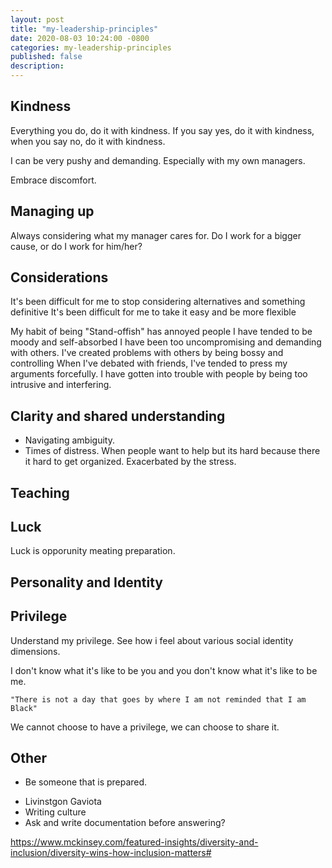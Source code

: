 ```yaml
---
layout: post
title: "my-leadership-principles"
date: 2020-08-03 10:24:00 -0800
categories: my-leadership-principles
published: false
description:
---
```


## Kindness
Everything you do, do it with kindness. If you say yes, do it with kindness, when you say no, do it with kindness.

I can be very pushy and demanding. Especially with my own managers.

Embrace discomfort.

## Managing up
Always considering what my manager cares for. Do I work for a bigger cause, or do I work for him/her?


## Considerations
It's been difficult for me to stop considering alternatives and something definitive
It's been difficult for me to take it easy and be more flexible

My habit of being "Stand-offish" has annoyed people
I have tended to be moody and self-absorbed
I have been too uncompromising and demanding with others.
I've created problems with others by being bossy and controlling
When I've debated with friends, I've tended to press my arguments forcefully.
I have gotten into trouble with people by being too intrusive and interfering.

## Clarity and shared understanding
* Navigating ambiguity.
* Times of distress. When people want to help but its hard because there it hard to get organized. Exacerbated by the stress.

## Teaching

## Luck

Luck is opporunity meating preparation.

## Personality and Identity

## Privilege

Understand my privilege. See how i feel about various social identity dimensions.

I don't know what it's like to be you and you don't know what it's like to be me.

    "There is not a day that goes by where I am not reminded that I am Black"

We cannot choose to have a privilege, we can choose to share it. 

## Other

- Be someone that is prepared.

* Livinstgon Gaviota
* Writing culture
* Ask and write documentation before answering?

https://www.mckinsey.com/featured-insights/diversity-and-inclusion/diversity-wins-how-inclusion-matters#